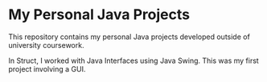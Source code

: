# My Personal Java Projects

This repository contains my personal Java projects developed outside of university coursework.

In Struct, I worked with Java Interfaces using Java Swing. This was my first project involving a GUI.

